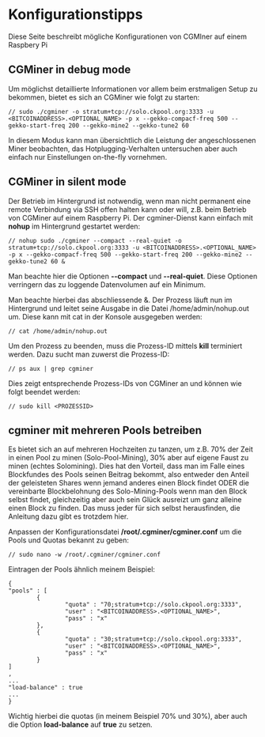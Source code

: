# Konfigurationstipps

Diese Seite beschreibt mögliche Konfigurationen von CGMIner auf einem Raspbery Pi

## CGMiner in debug mode

Um möglichst detaillierte Informationen vor allem beim erstmaligen Setup zu bekommen, bietet es sich an CGMiner wie folgt zu starten:

```shell
// sudo ./cgminer -o stratum+tcp://solo.ckpool.org:3333 -u <BITCOINADDRESS>.<OPTIONAL_NAME> -p x --gekko-compacf-freq 500 --gekko-start-freq 200 --gekko-mine2 --gekko-tune2 60
```

In diesem Modus kann man übersichtlich die Leistung der angeschlossenen Miner beobachten, das Hotplugging-Verhalten untersuchen aber auch einfach nur Einstellungen on-the-fly vornehmen.

## CGMiner in silent mode

Der Betrieb im Hintergrund ist notwendig, wenn man nicht permanent eine remote Verbindung via SSH offen halten kann oder will, z.B. beim Betrieb von CGMiner auf einem Raspberry Pi. Der cgminer-Dienst kann einfach mit **nohup** im Hintergrund gestartet werden:

```shell
// nohup sudo ./cgminer --compact --real-quiet -o stratum+tcp://solo.ckpool.org:3333 -u <BITCOINADDRESS>.<OPTIONAL_NAME> -p x --gekko-compacf-freq 500 --gekko-start-freq 200 --gekko-mine2 --gekko-tune2 60 &
```

Man beachte hier die Optionen **--compact** und **--real-quiet**. Diese Optionen verringern das zu loggende Datenvolumen auf ein Minimum.

Man beachte hierbei das abschliessende &. Der Prozess läuft nun im Hintergrund und leitet seine Ausgabe in die Datei /home/admin/nohup.out um. Diese kann mit cat in der Konsole ausgegeben werden:

```shell
// cat /home/admin/nohup.out
```

Um den Prozess zu beenden, muss die Prozess-ID mittels **kill** terminiert werden. Dazu sucht man zuwerst die Prozess-ID:

```shell
// ps aux | grep cgminer
```

Dies zeigt entsprechende Prozess-IDs von CGMiner an und können wie folgt beendet werden:

```shell
// sudo kill <PROZESSID>
```

## cgminer mit mehreren Pools betreiben

Es bietet sich an auf mehreren Hochzeiten zu tanzen, um z.B. 70% der Zeit in einen Pool zu minen (Solo-Pool-Mining), 30% aber auf eigene Faust zu minen (echtes Solomining). Dies hat den Vorteil, dass man im Falle eines Blockfundes des Pools seinen Beitrag bekommt, also entweder den Anteil der geleisteten Shares wenn jemand anderes einen Block findet ODER die vereinbarte Blockbelohnung des Solo-Mining-Pools wenn man den Block selbst findet, gleichzeitig aber auch sein Glück ausreizt um ganz alleine einen Block zu finden. Das muss jeder für sich selbst herausfinden, die Anleitung dazu gibt es trotzdem hier.

Anpassen der Konfigurationsdatei **/root/.cgminer/cgminer.conf** um die Pools und Quotas bekannt zu geben:

```shell
// sudo nano -w /root/.cgminer/cgminer.conf
```

Eintragen der Pools ähnlich meinem Beispiel:

```shell
{
"pools" : [
        {
                "quota" : "70;stratum+tcp://solo.ckpool.org:3333",
                "user" : "<BITCOINADDRESS>.<OPTIONAL_NAME>",
                "pass" : "x"
        },
        {
                "quota" : "30;stratum+tcp://solo.ckpool.org:3333",
                "user" : "<BITCOINADDRESS>.<OPTIONAL_NAME>",
                "pass" : "x"
        }
]
,
...
"load-balance" : true
...
}
```

Wichtig hierbei die quotas (in meinem Beispiel 70% und 30%), aber auch die Option **load-balance** auf **true** zu setzen.
